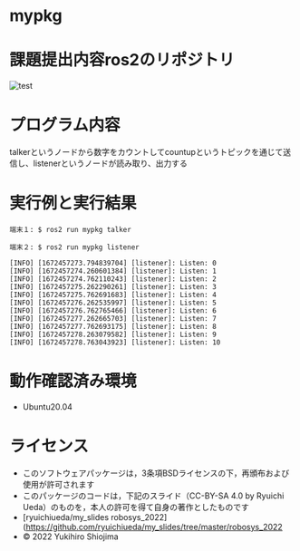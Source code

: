 # mypkg
# 課題提出内容ros2のリポジトリ

![test](https://github.com/yukihiroshiojima/mypkg/actions/workflows/test.yml/badge.svg)


# プログラム内容

talkerというノードから数字をカウントしてcountupというトピックを通じて送信し、listenerというノードが読み取り、出力する


# 実行例と実行結果

```
端末１: $ ros2 run mypkg talker

端末２: $ ros2 run mypkg listener

[INFO] [1672457273.794839704] [listener]: Listen: 0
[INFO] [1672457274.260601384] [listener]: Listen: 1
[INFO] [1672457274.762110243] [listener]: Listen: 2
[INFO] [1672457275.262290261] [listener]: Listen: 3
[INFO] [1672457275.762691683] [listener]: Listen: 4
[INFO] [1672457276.262535997] [listener]: Listen: 5
[INFO] [1672457276.762765466] [listener]: Listen: 6
[INFO] [1672457277.262665703] [listener]: Listen: 7
[INFO] [1672457277.762693175] [listener]: Listen: 8
[INFO] [1672457278.263079582] [listener]: Listen: 9
[INFO] [1672457278.763043923] [listener]: Listen: 10
```


# 動作確認済み環境

* Ubuntu20.04


# ライセンス

* このソフトウェアパッケージは，3条項BSDライセンスの下，再頒布および使用が許可されます
* このパッケージのコードは，下記のスライド（CC-BY-SA 4.0 by Ryuichi Ueda）のものを，本人の許可を得て自身の著作としたものです
* [ryuichiueda/my_slides robosys_2022](https://github.com/ryuichiueda/my_slides/tree/master/robosys_2022
* © 2022 Yukihiro Shiojima

